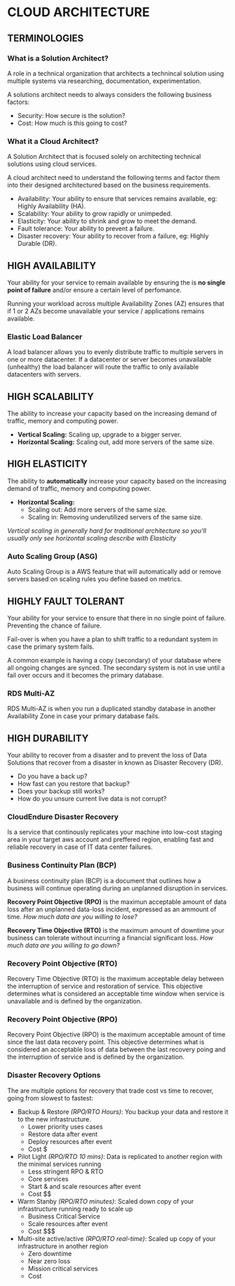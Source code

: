 # CLOUD ARCHITECTURE

## TERMINOLOGIES

### What is a Solution Architect?

A role in a technical organization that architects a technincal solution using multiple systems via researching, documentation, experimentation.

A solutions architect needs to always considers the following business factors:
 - Security: How secure is the solution?
 - Cost: How much is this going to cost?

### What it a Cloud Architect?

A Solution Architect that is focused solely on architecting technical solutions using cloud services.

A cloud architect need to understand the following terms and factor them into their designed architectured based on the business requirements.
 - Availability: Your ability to ensure that services remains available, eg: Highly Availability (HA).
 - Scalability: Your ability to grow rapidly or unimpeded.
 - Elasticity: Your ability to shrink and grow to meet the demand.
 - Fault tolerance: Your ability to prevent a failure.
 - Disaster recovery: Your ability to recover from a failure, eg: Highly Durable (DR).

## HIGH AVAILABILITY

Your ability for your service to remain available by ensuring the is **no single point of failure** and/or ensure a certain level of perfomance.

Running your workload across multiple Availability Zones (AZ) ensures that if 1 or 2 AZs become unavailable your service / applications remains available.

### Elastic Load Balancer

A load balancer allows you to evenly distribute traffic to multiple servers in one or more datacenter. If a datacenter or server becomes unavailable (unhealthy) the load balancer will route the traffic to only available datacenters with servers.

## HIGH SCALABILITY

The ability to increase your capacity based on the increasing demand of traffic, memory and computing power.
 - **Vertical Scaling:** Scaling up, upgrade to a bigger server.
 - **Horizontal Scaling:** Scaling out, add more servers of the same size.

## HIGH ELASTICITY

The ability to **automatically** increase your capacity based on the increasing demand of traffic, memory and computing power.
 - **Horizontal Scaling:**
    - Scaling out: Add more servers of the same size.
    - Scaling in: Removing underutilized servers of the same size.

*Vertical scaling in generally hard for traditional architecture so you'll usually only see horizontal scaling describe with Elasticity*

### Auto Scaling Group (ASG)

Auto Scaling Group is a AWS feature that will automatically add or remove servers based on scaling rules you define based on metrics.

## HIGHLY FAULT TOLERANT

Your ability for your service to ensure that there in no single point of failure. Preventing the chance of failure.

Fail-over is when you have a plan to shift traffic to a redundant system in case the primary system fails.

A common example is having a copy (secondary) of your database where all ongoing changes are synced. The secondary system is not in use until a fail over occurs and it becomes the primary database.

### RDS Multi-AZ

RDS Multi-AZ is when you run a duplicated standby database in another Availability Zone in case your primary database fails.

## HIGH DURABILITY

Your ability to recover from a disaster and to prevent the loss of Data Solutions that recover from a disaster in known as Disaster Recovery (DR).
 - Do you have a back up?
 - How fast can you restore that backup?
 - Does your backup still works?
 - How do you unsure current live data is not corrupt?

### CloudEndure Disaster Recovery

Is a service that continously replicates your machine into low-cost staging area in your target aws account and preffered region, enabling fast and reliable recovery in case of IT data center failures.

### Business Continuity Plan (BCP)

A business continuity plan (BCP) is a document that outlines how a business will continue operating during an unplanned disruption in services.

**Recovery Point Objective (RPO)** is the maximun acceptable amount of data loss after an unplanned data-loss incident, expressed as an ammount of time. *How much data are you willing to lose?*

**Recovery Time Objective (RTO)** is the maximum amount of downtime your business can tolerate without incurring a financial significant loss. *How much data are you willing to go down?*

### Recovery Point Objective (RTO)

Recovery Time Objective (RTO) is the maximum acceptable delay between the interruption of service and restoration of service. This objective determines what is considered an acceptable time window when service is unavailable and is defined by the organization.

### Recovery Point Objective (RPO)

Recovery Point Objective (RPO) is the maximum acceptable amount of time since the last data recovery point. This objective determines what is considered an acceptable loss of data between the last recovery poing and the interruption of service and is defined by the organization.

### Disaster Recovery Options

The are multiple options for recovery that trade cost vs time to recover, going from slowest to fastest:
 - Backup & Restore *(RPO/RTO Hours)*: You backup your data and restore it to the new infrastructure.
    - Lower priority uses cases
    - Restore data after event
    - Deploy resources after event
    - Cost $
 - Pilot Light *(RPO/RTO 10 mins)*: Data is replicated to another region with the minimal services running
    - Less stringent RPO & RTO
    - Core services
    - Start & and scale resources after event
    - Cost $$
 - Warm Stanby *(RPO/RTO minutes)*: Scaled down copy of your infrastructure running ready to scale up
    - Business Critical Service
    - Scale resources after event
    - Cost $$$
 - Multi-site active/active *(RPO/RTO real-time)*: Scaled up copy of your infrastructure in another region
    - Zero downtime
    - Near zero loss
    - Mission critical services
    - Cost $$$$